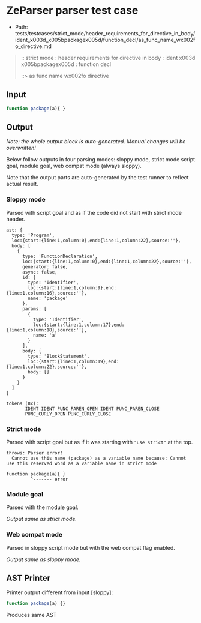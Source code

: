 # ZeParser parser test case

- Path: tests/testcases/strict_mode/header_requirements_for_directive_in_body/ident_x003d_x005bpackagex005d/function_decl/as_func_name_wx002fo_directive.md

> :: strict mode : header requirements for directive in body : ident x003d x005bpackagex005d : function decl
>
> ::> as func name wx002fo directive

## Input

`````js
function package(a){ }
`````

## Output

_Note: the whole output block is auto-generated. Manual changes will be overwritten!_

Below follow outputs in four parsing modes: sloppy mode, strict mode script goal, module goal, web compat mode (always sloppy).

Note that the output parts are auto-generated by the test runner to reflect actual result.

### Sloppy mode

Parsed with script goal and as if the code did not start with strict mode header.

`````
ast: {
  type: 'Program',
  loc:{start:{line:1,column:0},end:{line:1,column:22},source:''},
  body: [
    {
      type: 'FunctionDeclaration',
      loc:{start:{line:1,column:0},end:{line:1,column:22},source:''},
      generator: false,
      async: false,
      id: {
        type: 'Identifier',
        loc:{start:{line:1,column:9},end:{line:1,column:16},source:''},
        name: 'package'
      },
      params: [
        {
          type: 'Identifier',
          loc:{start:{line:1,column:17},end:{line:1,column:18},source:''},
          name: 'a'
        }
      ],
      body: {
        type: 'BlockStatement',
        loc:{start:{line:1,column:19},end:{line:1,column:22},source:''},
        body: []
      }
    }
  ]
}

tokens (8x):
       IDENT IDENT PUNC_PAREN_OPEN IDENT PUNC_PAREN_CLOSE
       PUNC_CURLY_OPEN PUNC_CURLY_CLOSE
`````

### Strict mode

Parsed with script goal but as if it was starting with `"use strict"` at the top.

`````
throws: Parser error!
  Cannot use this name (package) as a variable name because: Cannot use this reserved word as a variable name in strict mode

function package(a){ }
         ^------- error
`````


### Module goal

Parsed with the module goal.

_Output same as strict mode._

### Web compat mode

Parsed in sloppy script mode but with the web compat flag enabled.

_Output same as sloppy mode._

## AST Printer

Printer output different from input [sloppy]:

````js
function package(a) {}
````

Produces same AST
